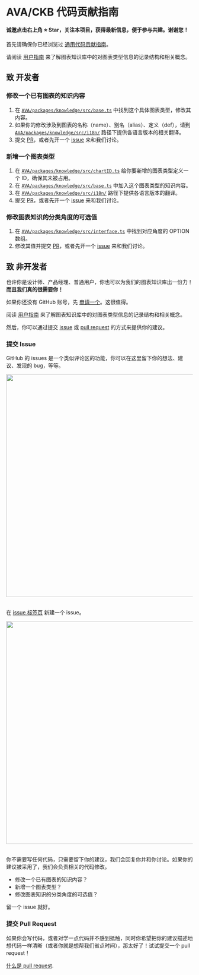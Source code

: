 # AVA/CKB 代码贡献指南

**诚邀点击右上角 ⭐ Star，关注本项目，获得最新信息，便于参与共建。谢谢您！**

首先请确保你已经浏览过 [通用代码贡献指南](../../../zh-CN/CONTRIBUTING.zh-CN.md)。

请阅读 [用户指南](./USERGUIDE.zh-CN.md) 来了解图表知识库中的对图表类型信息的记录结构和相关概念。

## 致 开发者

### 修改一个已有图表的知识内容

1. 在 [`AVA/packages/knowledge/src/base.ts`](../src/base.ts) 中找到这个具体图表类型，修改其内容。
2. 如果你的修改涉及到图表的名称（name）、别名（alias）、定义（def），请到 [`AVA/packages/knowledge/src/i18n/`](../src/i18n/) 路径下提供各语言版本的相关翻译。
3. 提交 [PR](https://github.com/antvis/AVA/pulls)，或者先开一个 [issue](https://github.com/antvis/AVA/issues) 来和我们讨论。

### 新增一个图表类型

1. 在 [`AVA/packages/knowledge/src/chartID.ts`](../src/chartID.ts) 给你要新增的图表类型定义一个 ID，确保其未被占用。
2. 在 [`AVA/packages/knowledge/src/base.ts`](../src/base.ts) 中加入这个图表类型的知识内容。
3. 在 [`AVA/packages/knowledge/src/i18n/`](../src/i18n/) 路径下提供各语言版本的翻译。
4. 提交 [PR](https://github.com/antvis/AVA/pulls)，或者先开一个 [issue](https://github.com/antvis/AVA/issues) 来和我们讨论。

### 修改图表知识的分类角度的可选值

1. 在 [`AVA/packages/knowledge/src/interface.ts`](../src/interface.ts) 中找到对应角度的 OPTION 数组。
2. 修改其值并提交 [PR](https://github.com/antvis/AVA/pulls)，或者先开一个 [issue](https://github.com/antvis/AVA/issues) 来和我们讨论。

## 致 非开发者

也许你是设计师、产品经理、普通用户，你也可以为我们的图表知识库出一份力！**而且我们真的很需要你！**

如果你还没有 GitHub 账号，先 [申请一个](https://github.com/join)。这很值得。

阅读 [用户指南](./USERGUIDE.zh-CN.md) 来了解图表知识库中的对图表类型信息的记录结构和相关概念。

然后，你可以通过提交 [issue](https://github.com/antvis/AVA/issues) 或 [pull request](https://github.com/antvis/AVA/pulls) 的方式来提供你的建议。

### 提交 Issue

GitHub 的 issues 是一个类似评论区的功能，你可以在这里留下你的想法、建议、发现的 bug，等等。

<div align="center">
  <img src="https://gw.alipayobjects.com/zos/antfincdn/6maXNcnO8T/issue.png" width="600" />
</div>
<br>

在 [issue 标签页](https://github.com/antvis/AVA/issues) 新建一个 issue。

<div align="center">
  <img src="https://gw.alipayobjects.com/zos/antfincdn/gRt9ryUqUc/newissue.png" width="600" />
</div>
<br>


你不需要写任何代码，只需要留下你的建议，我们会回复你并和你讨论。如果你的建议被采用了，我们会负责相关的代码修改。

* 修改一个已有图表的知识内容？
* 新增一个图表类型？
* 修改图表知识的分类角度的可选值？

留一个 issue 就好。

### 提交 Pull Request

如果你会写代码，或者对学一点代码并不感到抵触，同时你希望把你的建议描述地想代码一样清晰（或者你就是想帮我们省点时间），那太好了！试试提交一个 pull request！

[什么是 pull request](https://help.github.com/cn/github/collaborating-with-issues-and-pull-requests/about-pull-requests).
